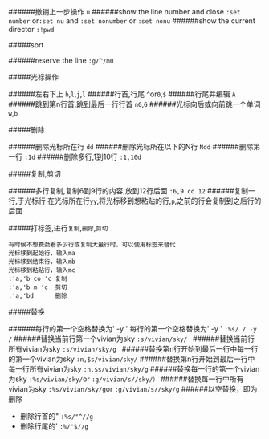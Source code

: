 ######撤销上一步操作
`u`
######show the line number and close
`:set number` or`:set nu` and `:set nonumber` or `:set nonu`
######show the current director
`:!pwd`

#####sort

######reserve the line 
`:g/^/m0`

#####光标操作

######左右下上
`h`,`l`,`j`,`l`
######行首,行尾
`^`or`0`,`$`
######行尾并编辑
`A`
######跳到第n行首,跳到最后一行行首
`nG`,`G`
######光标向后或向前跳一个单词
`w`,`b`

#####删除

######删除光标所在行
`dd`
######删除光标所在以下的N行
`Ndd`
######删除第一行
`:1d`
######删除多行,1到10行
`:1,10d`

#####复制,剪切

######多行复制,复制6到9行的内容,放到12行后面
`:6,9 co 12`
######复制一行,于光标行
在光标所在行`yy`,将光标移到想粘贴的行,`p`,之前的行会复制到之后行的后面

#####打标签,进行`复制`,`删除`,`剪切`

```
有时候不想费劲看多少行或复制大量行时，可以使用标签来替代
光标移到起始行，输入ma
光标移到结束行，输入mb
光标移到粘贴行，输入mc
:'a,'b co 'c 复制
:'a,'b m 'c  剪切
:'a,'bd      删除
```

#####替换

######每行的第一个空格替换为'  -y '
每行的第一个空格替换为' -y '
`:%s/ / -y /`
######替换当前行第一个vivian为sky 
`:s/vivian/sky/ `
######替换当前行所有vivian为sky 
`:s/vivian/sky/g `
######替换第n行开始到最后一行中每一行的第一个vivian为sky
`:n,$s/vivian/sky/`
######替换第n行开始到最后一行中每一行所有vivian为sky
`:n,$s/vivian/sky/g`
######替换每一行的第一个vivian为sky
`:%s/vivian/sky/`or `:g/vivian/s//sky/）`
######替换每一行中所有vivian为sky
`:%s/vivian/sky/g`or `:g/vivian/s//sky/g`
######以空替换，即为删除

- 删除行首的"
    `:%s/"^//g`
- 删除行尾的'
    `:%/'$//g`
